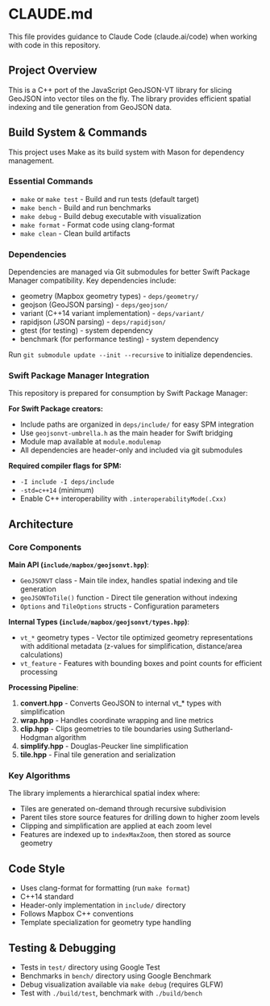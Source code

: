 # CLAUDE.md

This file provides guidance to Claude Code (claude.ai/code) when working with code in this repository.

## Project Overview

This is a C++ port of the JavaScript GeoJSON-VT library for slicing GeoJSON into vector tiles on the fly. The library provides efficient spatial indexing and tile generation from GeoJSON data.

## Build System & Commands

This project uses Make as its build system with Mason for dependency management.

### Essential Commands
- `make` or `make test` - Build and run tests (default target)
- `make bench` - Build and run benchmarks
- `make debug` - Build debug executable with visualization
- `make format` - Format code using clang-format
- `make clean` - Clean build artifacts

### Dependencies
Dependencies are managed via Git submodules for better Swift Package Manager compatibility. Key dependencies include:
- geometry (Mapbox geometry types) - `deps/geometry/`
- geojson (GeoJSON parsing) - `deps/geojson/`
- variant (C++14 variant implementation) - `deps/variant/`
- rapidjson (JSON parsing) - `deps/rapidjson/`
- gtest (for testing) - system dependency
- benchmark (for performance testing) - system dependency

Run `git submodule update --init --recursive` to initialize dependencies.

### Swift Package Manager Integration

This repository is prepared for consumption by Swift Package Manager:

**For Swift Package creators:**
- Include paths are organized in `deps/include/` for easy SPM integration
- Use `geojsonvt-umbrella.h` as the main header for Swift bridging
- Module map available at `module.modulemap`
- All dependencies are header-only and included via git submodules

**Required compiler flags for SPM:**
- `-I include -I deps/include`
- `-std=c++14` (minimum)
- Enable C++ interoperability with `.interoperabilityMode(.Cxx)`

## Architecture

### Core Components

**Main API (`include/mapbox/geojsonvt.hpp`)**:
- `GeoJSONVT` class - Main tile index, handles spatial indexing and tile generation
- `geoJSONToTile()` function - Direct tile generation without indexing
- `Options` and `TileOptions` structs - Configuration parameters

**Internal Types (`include/mapbox/geojsonvt/types.hpp`)**:
- `vt_*` geometry types - Vector tile optimized geometry representations with additional metadata (z-values for simplification, distance/area calculations)
- `vt_feature` - Features with bounding boxes and point counts for efficient processing

**Processing Pipeline**:
1. **convert.hpp** - Converts GeoJSON to internal vt_* types with simplification
2. **wrap.hpp** - Handles coordinate wrapping and line metrics
3. **clip.hpp** - Clips geometries to tile boundaries using Sutherland-Hodgman algorithm
4. **simplify.hpp** - Douglas-Peucker line simplification
5. **tile.hpp** - Final tile generation and serialization

### Key Algorithms

The library implements a hierarchical spatial index where:
- Tiles are generated on-demand through recursive subdivision
- Parent tiles store source features for drilling down to higher zoom levels
- Clipping and simplification are applied at each zoom level
- Features are indexed up to `indexMaxZoom`, then stored as source geometry

## Code Style

- Uses clang-format for formatting (run `make format`)
- C++14 standard
- Header-only implementation in `include/` directory
- Follows Mapbox C++ conventions
- Template specialization for geometry type handling

## Testing & Debugging

- Tests in `test/` directory using Google Test
- Benchmarks in `bench/` directory using Google Benchmark
- Debug visualization available via `make debug` (requires GLFW)
- Test with `./build/test`, benchmark with `./build/bench`